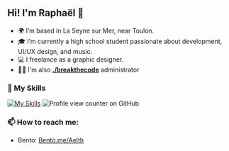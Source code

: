 ## Hi! I'm Raphaël 👋

- 🌍 I’m based in La Seyne sur Mer, near Toulon.
- 🎓 I’m currently a high school student passionate about development, UI/UX design, and music.
- 💻 I freelance as a graphic designer.
- 🧑‍💻 I'm also [**./breakthecode**](https://discord.gg/breakthecode) administrator
### 📝 My Skills
[![My Skills](https://skillicons.dev/icons?i=ableton,ae,blender,discord,figma,vscode,windows,xd&theme=light)](https://skillicons.dev)
![Profile view counter on GitHub](https://komarev.com/ghpvc/?username=raphthln)
### 📫 How to reach me:
- Bento: [Bento.me/Aelth](https://bento.me/Aelth)
